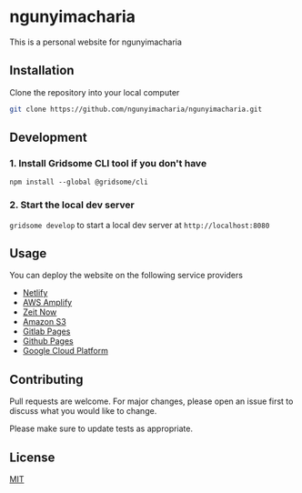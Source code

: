 # ngunyimacharia

This is a personal website for ngunyimacharia

## Installation

Clone the repository into your local computer

```bash
git clone https://github.com/ngunyimacharia/ngunyimacharia.git
```

## Development

### 1. Install Gridsome CLI tool if you don't have

`npm install --global @gridsome/cli`

### 2. Start the local dev server 

`gridsome develop` to start a local dev server at `http://localhost:8080`


## Usage

You can deploy the website on the following service providers
- [Netlify](https://gridsome.org/docs/deploy-to-netlify/)
- [AWS Amplify](https://gridsome.org/docs/deploy-to-amplify/)
- [Zeit Now](https://gridsome.org/docs/deploy-to-zeit-now/)
- [Amazon S3](https://gridsome.org/docs/deploy-to-amazon-s3/)
- [Gitlab Pages](https://gridsome.org/docs/deploy-to-gitlab/)
- [Github Pages](https://gridsome.org/docs/deploy-to-github/)
- [Google Cloud Platform](https://gridsome.org/docs/deploy-to-google/)

## Contributing
Pull requests are welcome. For major changes, please open an issue first to discuss what you would like to change.

Please make sure to update tests as appropriate.

## License
[MIT](https://choosealicense.com/licenses/mit/)